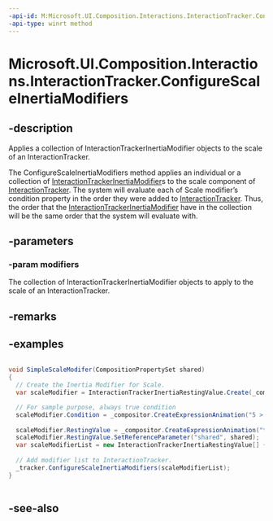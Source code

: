 ```yaml
---
-api-id: M:Microsoft.UI.Composition.Interactions.InteractionTracker.ConfigureScaleInertiaModifiers(Windows.Foundation.Collections.IIterable{Microsoft.UI.Composition.Interactions.InteractionTrackerInertiaModifier})
-api-type: winrt method
---
```


<!-- Method syntax
public void ConfigureScaleInertiaModifiers(Windows.Foundation.Collections.IIterable<Windows.UI.Composition.Interactions.InteractionTrackerInertiaModifier> modifiers)
-->

# Microsoft.UI.Composition.Interactions.InteractionTracker.ConfigureScaleInertiaModifiers

## -description
Applies a collection of InteractionTrackerInertiaModifier objects to the scale of an InteractionTracker.

The ConfigureScaleInertiaModifiers method applies an individual or a collection of [InteractionTrackerInertiaModifier](interactiontrackerinertiamodifier.md)s to the scale component of [InteractionTracker](interactiontracker.md). The system will evaluate each of Scale modifier’s condition property in the order they were added to [InteractionTracker](interactiontracker.md). Thus, the order that the [InteractionTrackerInertiaModifier](interactiontrackerinertiamodifier.md) have in the collection will be the same order that the system will evaluate with.

## -parameters
### -param modifiers
The collection of InteractionTrackerInertiaModifier objects to apply to the scale of an InteractionTracker.

## -remarks

## -examples
```csharp

void SimpleScaleModifer(CompositionPropertySet shared)
{
  // Create the Inertia Modifier for Scale.
  var scaleModifier = InteractionTrackerInertiaRestingValue.Create(_compositor);

  // For sample purpose, always true condition
  scaleModifier.Condition = _compositor.CreateExpressionAnimation("5 > 3");
  
  scaleModifier.RestingValue = _compositor.CreateExpressionAnimation("this.Target.Scale - shared.scaleRange");
  scaleModifier.RestingValue.SetReferenceParameter("shared", shared);
  var scaleModifierList = new InteractionTrackerInertiaRestingValue[] { scaleModifier };
  
  // Add modifier list to InteractionTracker.
  _tracker.ConfigureScaleInertiaModifiers(scaleModifierList); 
}
         
```



## -see-also
